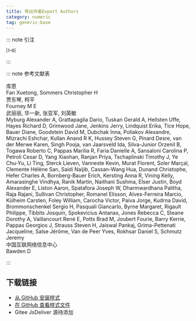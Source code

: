 ```yaml
--- 
title: 导出作者Export Authors 
category: numeric 
tag: generic-base 
--- 
```


<!-- 此文件由脚本自动生成，请勿手动修改！ -->  

  

::: note 引注  

<sup>[1–8]</sup>  

:::  

::: note 参考文献表  

<div class="csl-bib-body maxoffset-1377 second-field-align-flush hangingindent-false">
  <div class="csl-entry">
    <div class="csl-left-margin">库恩</div></div>
  <div class="csl-entry">
    <div class="csl-left-margin">Fan Xuetong, Sommers Christopher H</div></div>
  <div class="csl-entry">
    <div class="csl-left-margin">贾东琴, 柯平</div></div>
  <div class="csl-entry">
    <div class="csl-left-margin">Fourney M E</div></div>
  <div class="csl-entry">
    <div class="csl-left-margin">武丽丽, 华一新, 张亚军, 刘英敏</div></div>
  <div class="csl-entry">
    <div class="csl-left-margin">Myburg Alexander A, Grattapaglia Dario, Tuskan Gerald A, Hellsten Uffe, Hayes Richard D, Grimwood Jane, Jenkins Jerry, Lindquist Erika, Tice Hope, Bauer Diane, Goodstein David M, Dubchak Inna, Poliakov Alexandre, Mizrachi Eshchar, Kullan Anand R K, Hussey Steven G, Pinard Desre, van der Merwe Karen, Singh Pooja, van Jaarsveld Ida, Silva-Junior Orzenil B, Togawa Roberto C, Pappas Marilia R, Faria Danielle A, Sansaloni Carolina P, Petroli Cesar D, Yang Xiaohan, Ranjan Priya, Tschaplinski Timothy J, Ye Chu-Yu, Li Ting, Sterck Lieven, Vanneste Kevin, Murat Florent, Soler Marçal, Clemente Hélène San, Saidi Naijib, Cassan-Wang Hua, Dunand Christophe, Hefer Charles A, Bornberg-Bauer Erich, Kersting Anna R, Vining Kelly, Amarasinghe Vindhya, Ranik Martin, Naithani Sushma, Elser Justin, Boyd Alexander E, Liston Aaron, Spatafora Joseph W, Dharmwardhana Palitha, Raja Rajani, Sullivan Christopher, Romanel Elisson, Alves-Ferreira Marcio, Külheim Carsten, Foley William, Carocha Victor, Paiva Jorge, Kudrna David, Brommonschenkel Sergio H, Pasquali Giancarlo, Byrne Margaret, Rigault Philippe, Tibbits Josquin, Spokevicius Antanas, Jones Rebecca C, Steane Dorothy A, Vaillancourt René E, Potts Brad M, Joubert Fourie, Barry Kerrie, Pappas Georgios J, Strauss Steven H, Jaiswal Pankaj, Grima-Pettenati Jacqueline, Salse Jérôme, Van de Peer Yves, Rokhsar Daniel S, Schmutz Jeremy</div></div>
  <div class="csl-entry">
    <div class="csl-left-margin">中国互联网络信息中心</div></div>
  <div class="csl-entry">
    <div class="csl-left-margin">Bawden D</div></div>
</div>  

:::  

<!-- more -->  

## 下载链接  

- [从 GitHub 安装样式](https://github.com/zotero-cn/styles/./raw/main/src/export-authors/export-authors.csl)  
- [在 GitHub 查看样式文件](https://github.com/zotero-cn/styles/./tree/main/src/export-authors/export-authors.csl)  
- Gitee JsDeliver 源待添加  
